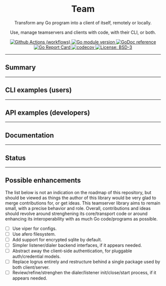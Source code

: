 
<!-- This is a README template used as a basis for most repositories hosted here. -->
<!-- This repository has two branches: -->
<!-- main       - Contains the README and other default files -->

<!-- Documentation Setup/Pull/Edit/Push -->
<!-- ----------------------------------------- -->

<!-- We include the Github's wiki repository as a subtree of the project's repository. -->
<!-- (Using this [link](https://gist.github.com/SKempin/b7857a6ff6bddb05717cc17a44091202)) -->
<!-- Please check the raw version of this README, contains comments with appropriate -->
<!-- commands for pushing/pulling the documentation subtree. -->

<!-- Add the initial wiki in a subtree (normally ':branch' should be 'main'): -->
<!-- git subtree add --prefix docs/ https://github.com/:user/:repo.wiki.git :branch --squash -->

<!-- Pull latest changes in the wiki -->
<!-- `git subtree pull --prefix docs/ https://github.com/:user/:repo.git master --squash` -->

<!-- Push your changes to the wiki -->
<!-- `git subtree push --prefix docs/ https://github.com/:user/:repo.git :branch` -->

<div align="center">
  <br> <h1> Team </h1>

  <p>  Transform any Go program into a client of itself, remotely or locally.  </p>
  <p>  Use, manage teamservers and clients with code, with their CLI, or both.  </p>
</div>


<!-- Badges -->
<!-- Assuming the majority of them being written in Go, most of the badges below -->
<!-- Replace the repo name: :%s/reeflective\/template/reeflective\/repo/g -->

<p align="center">
  <a href="https://github.com/reeflective/team/actions/workflows/go.yml">
    <img src="https://github.com/reeflective/team/actions/workflows/go.yml/badge.svg?branch=main"
      alt="Github Actions (workflows)" />
  </a>

  <a href="https://github.com/reeflective/team">
    <img src="https://img.shields.io/github/go-mod/go-version/reeflective/team.svg"
      alt="Go module version" />
  </a>

  <a href="https://pkg.go.dev/github.com/reeflective/team">
    <img src="https://img.shields.io/badge/godoc-reference-blue.svg"
      alt="GoDoc reference" />
  </a>

  <a href="https://goreportcard.com/report/github.com/reeflective/team">
    <img src="https://goreportcard.com/badge/github.com/reeflective/team"
      alt="Go Report Card" />
  </a>

  <a href="https://codecov.io/gh/reeflective/team">
    <img src="https://codecov.io/gh/reeflective/team/branch/main/graph/badge.svg"
      alt="codecov" />
  </a>

  <a href="https://opensource.org/licenses/BSD-3-Clause">
    <img src="https://img.shields.io/badge/License-BSD_3--Clause-blue.svg"
      alt="License: BSD-3" />
  </a>
</p>


-----

## Summary

-----

## CLI examples (users)

-----

## API examples (developers)

-----

## Documentation

-----

## Status

-----

## Possible enhancements

The list below is not an indication on the roadmap of this repository, but should be viewed as
things the author of this library would be very glad to merge contributions for, or get ideas. 
This teamserver library aims to remain small, with a precise behavior and role.
Overall, contributions and ideas should revolve around strenghening its core/transport code
or around enhancing its interoperability with as much Go code/programs as possible.

- [ ] Use viper for configs.
- [ ] Use afero filesystem.
- [ ] Add support for encrypted sqlite by default.
- [ ] Simpler listener/dialer backend interfaces, if it appears needed.
- [ ] Abstract away the client-side authentication, for pluggable auth/credential models.
- [ ] Replace logrus entirely and restructure behind a single package used by both client/server.
- [ ] Review/refine/strenghen the dialer/listener init/close/start process, if it appears needed.
